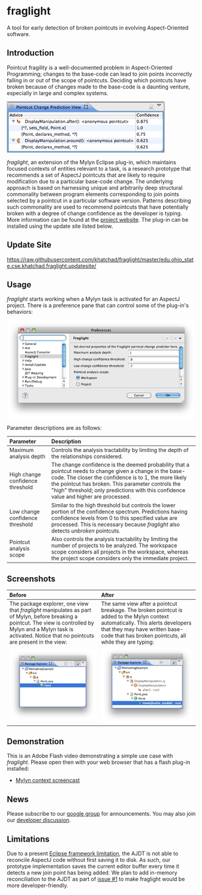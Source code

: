 # fraglight

A tool for early detection of broken pointcuts in evolving Aspect-Oriented software.

## Introduction

Pointcut fragility is a well-documented problem in Aspect-Oriented Programming; changes to the base-code can lead to join points incorrectly falling in or out of the scope of pointcuts. Deciding which pointcuts have broken because of changes made to the base-code is a daunting venture, especially in large and complex systems.

![Change prediction screenshot](images/change_prediction_screenshot.png "Change prediction screenshot")

*fraglight*, an extension of the Mylyn Eclipse plug-in, which maintains focused contexts of entities relevant to a task, is a research prototype that recommends a set of AspectJ pointcuts that are likely to require modification due to a particular base-code change. The underlying approach is based on harnessing unique and arbitrarily deep structural commonality between program elements corresponding to join points selected by a pointcut in a particular software version. Patterns describing such commonality are used to recommend pointcuts that have potentially broken with a degree of change confidence as the developer is typing. More information can be found at the [project website](http://openlab.citytech.cuny.edu/pcp). The plug-in can be installed using the update site listed below.

## Update Site

https://raw.githubusercontent.com/khatchad/fraglight/master/edu.ohio_state.cse.khatchad.fraglight.updatesite/

## Usage

*fraglight* starts working when a Mylyn task is activated for an AspectJ project. There is a preference pane that can control some of the plug-in's behaviors:

![Preferences](images/preferences.png "Preferences")

Parameter descriptions are as follows:

| Parameter | Description |
|:-----------------------|:------------------------------------------------------------------------------------------|
| Maximum analysis depth | Controls the analysis tractability by limiting the depth of the relationships considered. |
| High change confidence threshold | The change confidence is the deemed probability that a pointcut needs to change given a change in the base-code. The closer the confidence is to 1, the more likely the pointcut has broken. This parameter controls the "high" threshold; only predictions with this confidence value and higher are processed. |
| Low change confidence threshold | Similar to the high threshold but controls the lower portion of the confidence spectrum. Predictions having confidence levels from 0 to this specified value are processed. This is necessary because *fraglight* also detects _unbroken_ pointcuts. |
| Pointcut analysis scope | Also controls the analysis tractability by limiting the number of projects to be analyzed. The workspace scope considers all projects in the workspace, whereas the project scope considers only the immediate project. |

## Screenshots

| Before | After |
|:-------------------------------------------------------------------------------------------------------------------------------------------------------------------------------------------------------------------------|:----------------------------------------------------------------------------------------------------------------------------------------------------------------------------------------------------------------------------|
| The package explorer, one view that *fraglight* manipulates as part of Mylyn, before breaking a pointcut. The view is controlled by Mylyn and a Mylyn task is activated. Notice that no pointcuts are present in the view: | The same view after a pointcut breakage. The broken pointcut is added to the Mylyn context automatically. This alerts developers that they may have written base-code that has broken pointcuts, all while they are typing: |
| ![Before](images/before.png "Before")                                                              | ![After](images/after.png "After")                                                                   |

## Demonstration

This is an Adobe Flash video demonstrating a simple use case with *fraglight*. Please open then with your web browser that has a flash plug-in installed:

  * [Mylyn context screencast](images/fraglight_demo.swf)

## News

Please subscribe to our [google group](http://groups.google.com/group/fraglight-announce) for announcements. You may also join our [developer discussion](http://groups.google.com/group/pointcut-change-prediction).

## Limitations

Due to a present [Eclipse framework limitation](https://bugs.eclipse.org/bugs/show_bug.cgi?id=310046), the AJDT is not able to reconcile AspectJ code without first saving it to disk. As such, our prototype implementation saves the current editor buffer every time it detects a new join point has being added. We plan to add in-memory reconciliation to the AJDT as part of [issue #1](https://github.com/khatchad/fraglight/issues/1) to make fraglight would be more developer-friendly.
